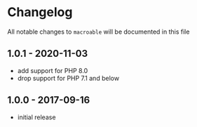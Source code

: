 # Changelog

All notable changes to `macroable` will be documented in this file

## 1.0.1 - 2020-11-03

- add support for PHP 8.0
- drop support for PHP 7.1 and below

## 1.0.0 - 2017-09-16

- initial release
